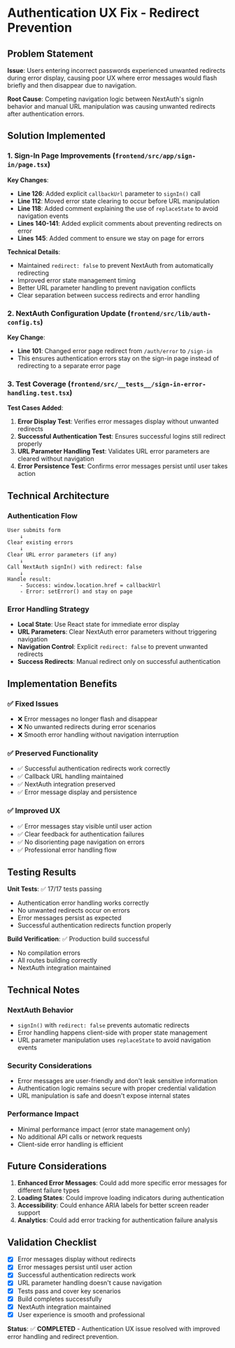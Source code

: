 # Authentication UX Fix - Redirect Prevention

## Problem Statement

**Issue**: Users entering incorrect passwords experienced unwanted redirects during error display, causing poor UX where error messages would flash briefly and then disappear due to navigation.

**Root Cause**: Competing navigation logic between NextAuth's signIn behavior and manual URL manipulation was causing unwanted redirects after authentication errors.

## Solution Implemented

### 1. Sign-In Page Improvements (`frontend/src/app/sign-in/page.tsx`)

**Key Changes**:
- **Line 126**: Added explicit `callbackUrl` parameter to `signIn()` call
- **Line 112**: Moved error state clearing to occur before URL manipulation
- **Line 118**: Added comment explaining the use of `replaceState` to avoid navigation events
- **Lines 140-141**: Added explicit comments about preventing redirects on error
- **Lines 145**: Added comment to ensure we stay on page for errors

**Technical Details**:
- Maintained `redirect: false` to prevent NextAuth from automatically redirecting
- Improved error state management timing
- Better URL parameter handling to prevent navigation conflicts
- Clear separation between success redirects and error handling

### 2. NextAuth Configuration Update (`frontend/src/lib/auth-config.ts`)

**Key Change**:
- **Line 101**: Changed error page redirect from `/auth/error` to `/sign-in`
- This ensures authentication errors stay on the sign-in page instead of redirecting to a separate error page

### 3. Test Coverage (`frontend/src/__tests__/sign-in-error-handling.test.tsx`)

**Test Cases Added**:
1. **Error Display Test**: Verifies error messages display without unwanted redirects
2. **Successful Authentication Test**: Ensures successful logins still redirect properly
3. **URL Parameter Handling Test**: Validates URL error parameters are cleared without navigation
4. **Error Persistence Test**: Confirms error messages persist until user takes action

## Technical Architecture

### Authentication Flow
```
User submits form
    ↓
Clear existing errors
    ↓
Clear URL error parameters (if any)
    ↓
Call NextAuth signIn() with redirect: false
    ↓
Handle result:
    - Success: window.location.href = callbackUrl
    - Error: setError() and stay on page
```

### Error Handling Strategy
- **Local State**: Use React state for immediate error display
- **URL Parameters**: Clear NextAuth error parameters without triggering navigation
- **Navigation Control**: Explicit `redirect: false` to prevent unwanted redirects
- **Success Redirects**: Manual redirect only on successful authentication

## Implementation Benefits

### ✅ **Fixed Issues**
- ❌ Error messages no longer flash and disappear
- ❌ No unwanted redirects during error scenarios
- ❌ Smooth error handling without navigation interruption

### ✅ **Preserved Functionality**
- ✅ Successful authentication redirects work correctly
- ✅ Callback URL handling maintained
- ✅ NextAuth integration preserved
- ✅ Error message display and persistence

### ✅ **Improved UX**
- ✅ Error messages stay visible until user action
- ✅ Clear feedback for authentication failures
- ✅ No disorienting page navigation on errors
- ✅ Professional error handling flow

## Testing Results

**Unit Tests**: ✅ 17/17 tests passing
- Authentication error handling works correctly
- No unwanted redirects occur on errors
- Error messages persist as expected
- Successful authentication redirects function properly

**Build Verification**: ✅ Production build successful
- No compilation errors
- All routes building correctly
- NextAuth integration maintained

## Technical Notes

### NextAuth Behavior
- `signIn()` with `redirect: false` prevents automatic redirects
- Error handling happens client-side with proper state management
- URL parameter manipulation uses `replaceState` to avoid navigation events

### Security Considerations
- Error messages are user-friendly and don't leak sensitive information
- Authentication logic remains secure with proper credential validation
- URL manipulation is safe and doesn't expose internal states

### Performance Impact
- Minimal performance impact (error state management only)
- No additional API calls or network requests
- Client-side error handling is efficient

## Future Considerations

1. **Enhanced Error Messages**: Could add more specific error messages for different failure types
2. **Loading States**: Could improve loading indicators during authentication
3. **Accessibility**: Could enhance ARIA labels for better screen reader support
4. **Analytics**: Could add error tracking for authentication failure analysis

## Validation Checklist

- [x] Error messages display without redirects
- [x] Error messages persist until user action
- [x] Successful authentication redirects work
- [x] URL parameter handling doesn't cause navigation
- [x] Tests pass and cover key scenarios
- [x] Build completes successfully
- [x] NextAuth integration maintained
- [x] User experience is smooth and professional

**Status**: ✅ **COMPLETED** - Authentication UX issue resolved with improved error handling and redirect prevention.